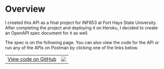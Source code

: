 # Overview

I created this API as a final project for INF653 at Fort Hays State University. After completing the project and deploying it on Heroku, I decided to create an OpenAPI spec document for it as well.

The spec is on the following page. You can also view the code for the API or run any of the APIs on Postman by clicking one of the links below.

<table>
    <tr>
        <td>
            <a href="https://github.com/rsteele6/States-API">View code on GitHub</a>
        </td>
        <td>
            <a href="https://god.gw.postman.com/run-collection/19634945-3b23ec7a-d7cc-4af7-b5a4-c9be60c1ac9e?action=collection%2Ffork&source=rip_markdown&collection-url=entityId%3D19634945-3b23ec7a-d7cc-4af7-b5a4-c9be60c1ac9e%26entityType%3Dcollection%26workspaceId%3D98aa16ba-1e8d-4866-85a0-dc77dd27869c"><img src="https://run.pstmn.io/button.svg"></a>
        </td>
    </tr>
</table>